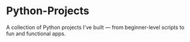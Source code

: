 # Python-Projects
A collection of Python projects I've built — from beginner-level scripts to fun and functional apps.